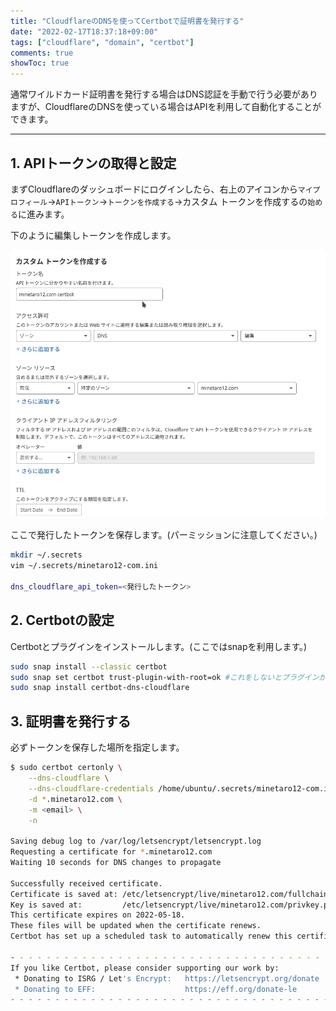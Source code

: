 ```yaml
---
title: "CloudflareのDNSを使ってCertbotで証明書を発行する"
date: "2022-02-17T18:37:18+09:00"
tags: ["cloudflare", "domain", "certbot"]
comments: true
showToc: true
---
```

通常ワイルドカード証明書を発行する場合はDNS認証を手動で行う必要がありますが、CloudflareのDNSを使っている場合はAPIを利用して自動化することができます。

---

## 1. APIトークンの取得と設定

まずCloudflareのダッシュボードにログインしたら、右上のアイコンから`マイプロフィール`→`APIトークン`→`トークンを作成する`→カスタム トークンを作成するの`始める`に進みます。

下のように編集しトークンを作成します。

![cloudflare-api](cloudflare-api.jpg)

ここで発行したトークンを保存します。(パーミッションに注意してください。)

```bash
mkdir ~/.secrets
vim ~/.secrets/minetaro12-com.ini

dns_cloudflare_api_token=<発行したトークン>
```

## 2. Certbotの設定

Certbotとプラグインをインストールします。(ここではsnapを利用します。)

```bash
sudo snap install --classic certbot
sudo snap set certbot trust-plugin-with-root=ok #これをしないとプラグインが入らない
sudo snap install certbot-dns-cloudflare
```

## 3. 証明書を発行する

必ずトークンを保存した場所を指定します。

```bash
$ sudo certbot certonly \
    --dns-cloudflare \
    --dns-cloudflare-credentials /home/ubuntu/.secrets/minetaro12-com.ini \
    -d *.minetaro12.com \
    -m <email> \
    -n

Saving debug log to /var/log/letsencrypt/letsencrypt.log
Requesting a certificate for *.minetaro12.com
Waiting 10 seconds for DNS changes to propagate

Successfully received certificate.
Certificate is saved at: /etc/letsencrypt/live/minetaro12.com/fullchain.pem
Key is saved at:         /etc/letsencrypt/live/minetaro12.com/privkey.pem
This certificate expires on 2022-05-18.
These files will be updated when the certificate renews.
Certbot has set up a scheduled task to automatically renew this certificate in the background.

- - - - - - - - - - - - - - - - - - - - - - - - - - - - - - - - - - - - - - - -
If you like Certbot, please consider supporting our work by:
 * Donating to ISRG / Let's Encrypt:   https://letsencrypt.org/donate
 * Donating to EFF:                    https://eff.org/donate-le
- - - - - - - - - - - - - - - - - - - - - - - - - - - - - - - - - - - - - - - -
```